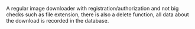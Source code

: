 A regular image downloader with registration/authorization and not big checks such as file extension, there is also a delete function, all data about the download is recorded in the database.
